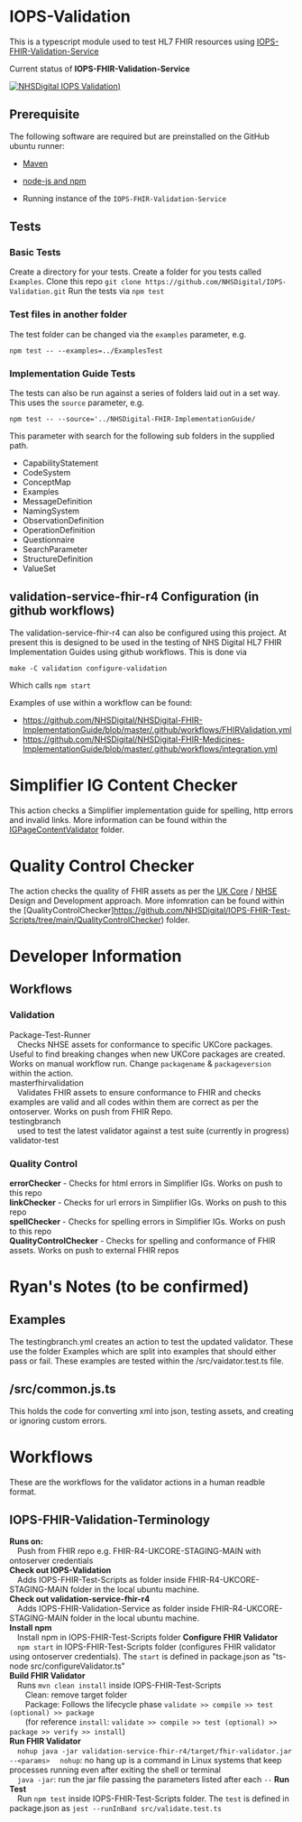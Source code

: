 # IOPS-Validation

This is a typescript module used to test HL7 FHIR resources using [IOPS-FHIR-Validation-Service](https://github.com/NHSDigital/IOPS-FHIR-Validation-Service)

Current status of **IOPS-FHIR-Validation-Service** 


[![NHSDigital IOPS Validation)](https://github.com/NHSDigital/IOPS-Validation/actions/workflows/testingbranch.yml/badge.svg)](https://github.com/NHSDigital/IOPS-Validation/actions/workflows/testingbranch.yml)

## Prerequisite 

The following software are required but are preinstalled on the GitHub ubuntu runner:
- [Maven](https://maven.apache.org/)
- [node-js and npm](https://docs.npmjs.com/downloading-and-installing-node-js-and-npm)

- Running instance of the `IOPS-FHIR-Validation-Service`

## Tests

### Basic Tests

Create a directory for your tests. 
Create a folder for you tests called `Examples`.
Clone this repo `git clone https://github.com/NHSDigital/IOPS-Validation.git`
Run the tests via `npm test`

### Test files in another folder

The test folder can be changed via the `examples` parameter, e.g. 

`npm test -- --examples=../ExamplesTest`

### Implementation Guide Tests

The tests can also be run against a series of folders laid out in a set way. This uses the `source` parameter, e.g. 

`npm test -- --source='../NHSDigital-FHIR-ImplementationGuide/`

This parameter with search for the following sub folders in the supplied path.

- CapabilityStatement
- CodeSystem
- ConceptMap
- Examples
- MessageDefinition
- NamingSystem
- ObservationDefinition
- OperationDefinition
- Questionnaire
- SearchParameter
- StructureDefinition
- ValueSet

## validation-service-fhir-r4 Configuration (in github workflows)

The validation-service-fhir-r4 can also be configured using this project. At present this is designed to be used in the testing of NHS Digital HL7 FHIR Implementation Guides using github workflows. This is done via 

`make -C validation configure-validation`

Which calls `npm start`

Examples of use within a workflow can be found:

- https://github.com/NHSDigital/NHSDigital-FHIR-ImplementationGuide/blob/master/.github/workflows/FHIRValidation.yml
- https://github.com/NHSDigital/NHSDigital-FHIR-Medicines-ImplementationGuide/blob/master/.github/workflows/integration.yml


# Simplifier IG Content Checker
This action checks a Simplifier implementation guide for spelling, http errors and invalid links. More information can be found within the [IGPageContentValidator](https://github.com/NHSDigital/IOPS-FHIR-Test-Scripts/tree/main/IGPageContentValidator) folder.

# Quality Control Checker
The action checks the quality of FHIR assets as per the [UK Core](https://simplifier.net/guide/hl7fhirukcoredesignanddevelopmentapproach?version=current) / [NHSE](https://simplifier.net/guide/nhs-england-design-and-development-approach?version=current) Design and Development approach. More infomration can be found within the [QualityControlChecker]https://github.com/NHSDigital/IOPS-FHIR-Test-Scripts/tree/main/QualityControlChecker) folder.

# Developer Information
## Workflows

### Validation
Package-Test-Runner  
&emsp;Checks NHSE assets for conformance to specific UKCore packages. Useful to find breaking changes when new UKCore packages are created. Works on manual workflow run. Change `packagename` & `packageversion` within the action.  
masterfhirvalidation  
&emsp;Validates FHIR assets to ensure conformance to FHIR and checks examples are valid and all codes within them are correct as per the ontoserver. Works on push from FHIR Repo.  
testingbranch  
&emsp;used to test the latest validator against a test suite (currently in progress)  
validator-test

### Quality Control
**errorChecker** - Checks for html errors in Simplifier IGs. Works on push to this repo  
**linkChecker** - Checks for url errors in Simplifier IGs. Works on push to this repo  
**spellChecker** - Checks for spelling errors in Simplifier IGs. Works on push to this repo  
**QualityControlChecker** - Checks for spelling and conformance of FHIR assets. Works on push to external FHIR repos  


# Ryan's Notes (to be confirmed)
## Examples
The testingbranch.yml creates an action to test the updated validator. These use the folder Examples which are split into examples that should either pass or fail. These examples are tested within the /src/vaidator.test.ts file.

## /src/common.js.ts
This holds the code for converting xml into json, testing assets, and creating or ignoring custom errors.

# Workflows
These are the workflows for the validator actions in a human readble format.

## IOPS-FHIR-Validation-Terminology
**Runs on:**  
&emsp;Push from FHIR repo e.g. FHIR-R4-UKCORE-STAGING-MAIN with ontoserver credentials  
**Check out IOPS-Validation**  
&emsp;Adds IOPS-FHIR-Test-Scripts as folder inside FHIR-R4-UKCORE-STAGING-MAIN folder in the local ubuntu machine.  
**Check out validation-service-fhir-r4**  
&emsp;Adds IOPS-FHIR-Validation-Service as folder inside FHIR-R4-UKCORE-STAGING-MAIN folder in the local ubuntu machine.  
**Install npm**  
&emsp;Install npm in IOPS-FHIR-Test-Scripts folder
**Configure FHIR Validator**  
&emsp;`npm start` in IOPS-FHIR-Test-Scripts folder (configures FHIR validator using ontoserver credentials). The `start` is defined in package.json as "ts-node src/configureValidator.ts"  
**Build FHIR Validator**  
&emsp;Runs `mvn clean install` inside IOPS-FHIR-Test-Scripts  
&emsp;&emsp;Clean: remove target folder  
&emsp;&emsp;Package: Follows the lifecycle phase `validate >> compile >> test (optional) >> package`  
&emsp;&emsp;(for reference `install`: `validate >> compile >> test (optional) >> package >> verify >> install`)  
**Run FHIR Validator**  
&emsp;`nohup java -jar validation-service-fhir-r4/target/fhir-validator.jar --<params>` 
&emsp;`nohup`: no hang up is a command in Linux systems that keep processes running even after exiting the shell or terminal   
&emsp;`java -jar`: run the jar file passing the parameters listed after each `--` 
**Run Test**  
&emsp;Run `npm test` inside IOPS-FHIR-Test-Scripts folder. The `test` is defined in package.json as `jest --runInBand src/validate.test.ts`
